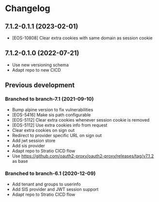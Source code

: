 # Changelog

## 7.1.2-0.1.1 (2023-02-01)

* [EOS-10808] Clear extra cookies with same domain as session cookie

## 7.1.2-0.1.0 (2022-07-21)

* Use new versioning schema
* Adapt repo to new CICD

## Previous development

### Branched to branch-7.1 (2021-09-10)

* Bump alpine version to fix vulnerabilities
* [EOS-5416] Make sis path configurable
* [EOS-5112] Clear extra cookies whenever session cookie is removed
* [EOS-5112] Use extra cookies info from request
* Clear extra cookies on sign out
* Redirect to provider specific URL on sign out
* Add jwt session store
* Add sis provider
* Adapt repo to Stratio CICD flow
* Use https://github.com/oauth2-proxy/oauth2-proxy/releases/tag/v7.1.2 as base

### Branched to branch-6.1 (2020-12-09)

* Add tenant and groups to userinfo
* Add SIS provider and JWT session support
* Adapt repo to Stratio CICD flow 